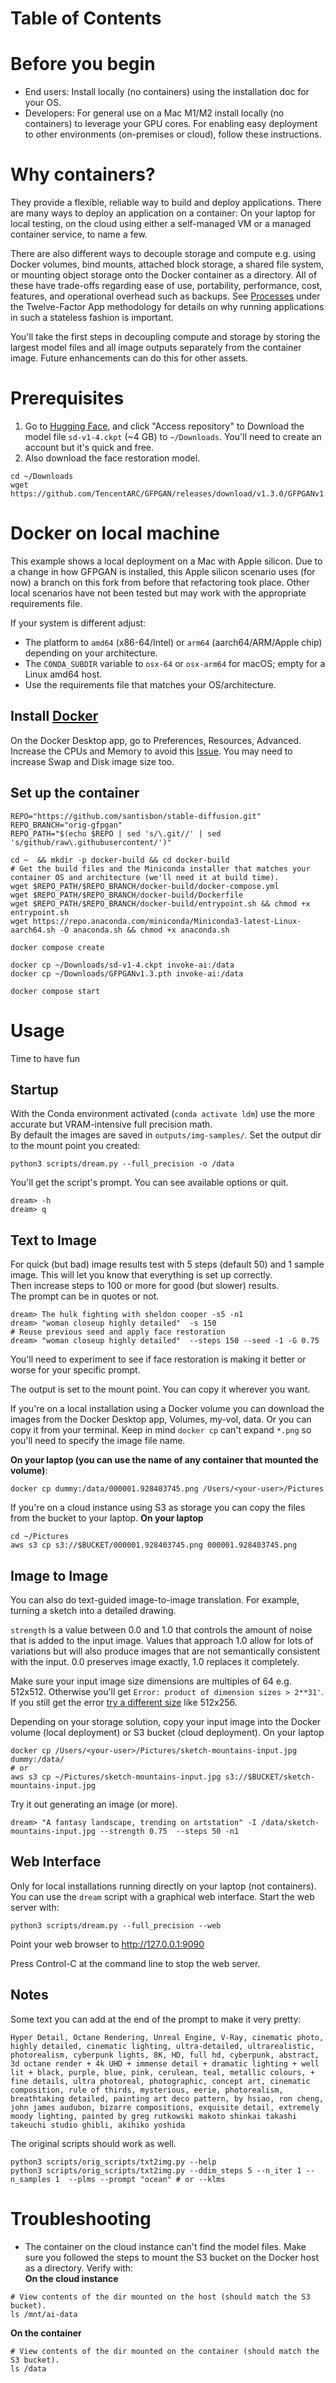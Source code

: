Table of Contents
=================
<!--ts-->
<!--te-->

# Before you begin

- End users: Install locally (no containers) using the installation doc for your OS.
- Developers: For general use on a Mac M1/M2 install locally (no containers) to leverage your GPU cores. For enabling easy deployment to other environments (on-premises or cloud), follow these instructions.  

# Why containers?

They provide a flexible, reliable way to build and deploy applications. There are many ways to deploy an application on a container: On your laptop for local testing, on the cloud using either a self-managed VM or a managed container service, to name a few.  

There are also different ways to decouple storage and compute e.g. using Docker volumes, bind mounts, attached block storage, a shared file system, or mounting object storage onto the Docker container as a directory. All of these have trade-offs regarding ease of use, portability, performance, cost, features, and operational overhead such as backups. See [Processes](https://12factor.net/processes) under the Twelve-Factor App methodology for details on why running applications in such a stateless fashion is important.  

You'll take the first steps in decoupling compute and storage by storing the largest model files and all image outputs separately from the container image. Future enhancements can do this for other assets.  

# Prerequisites

1. Go to [Hugging Face](https://huggingface.co/CompVis/stable-diffusion-v-1-4-original), and click "Access repository" to Download the model file ```sd-v1-4.ckpt``` (~4 GB) to ```~/Downloads```. You'll need to create an account but it's quick and free.  
2. Also download the face restoration model.
```Shell
cd ~/Downloads
wget https://github.com/TencentARC/GFPGAN/releases/download/v1.3.0/GFPGANv1.3.pth
```

# Docker on local machine 
 
This example shows a local deployment on a Mac with Apple silicon. Due to a change in how GFPGAN is installed, this Apple silicon scenario uses (for now) a branch on this fork from before that refactoring took place. Other local scenarios have not been tested but may work with the appropriate requirements file.  

If your system is different adjust:  
- The platform to ```amd64``` (x86-64/Intel) or ```arm64``` (aarch64/ARM/Apple chip) depending on your architecture.
- The ```CONDA_SUBDIR``` variable to ```osx-64``` or ```osx-arm64``` for macOS; empty for a Linux amd64 host.
- Use the requirements file that matches your OS/architecture.

## Install [Docker](https://github.com/santisbon/guides/blob/main/setup/docker.md)  
On the Docker Desktop app, go to Preferences, Resources, Advanced. Increase the CPUs and Memory to avoid this [Issue](https://github.com/invoke-ai/InvokeAI/issues/342). You may need to increase Swap and Disk image size too.  

## Set up the container

```Shell
REPO="https://github.com/santisbon/stable-diffusion.git"
REPO_BRANCH="orig-gfpgan"
REPO_PATH="$(echo $REPO | sed 's/\.git//' | sed 's/github/raw\.githubusercontent/')"

cd ~  && mkdir -p docker-build && cd docker-build
# Get the build files and the Miniconda installer that matches your container OS and architecture (we'll need it at build time).
wget $REPO_PATH/$REPO_BRANCH/docker-build/docker-compose.yml
wget $REPO_PATH/$REPO_BRANCH/docker-build/Dockerfile
wget $REPO_PATH/$REPO_BRANCH/docker-build/entrypoint.sh && chmod +x entrypoint.sh
wget https://repo.anaconda.com/miniconda/Miniconda3-latest-Linux-aarch64.sh -O anaconda.sh && chmod +x anaconda.sh

docker compose create

docker cp ~/Downloads/sd-v1-4.ckpt invoke-ai:/data
docker cp ~/Downloads/GFPGANv1.3.pth invoke-ai:/data

docker compose start
```

# Usage 
Time to have fun

## Startup

With the Conda environment activated (```conda activate ldm```) use the more accurate but VRAM-intensive full precision math.  
By default the images are saved in ```outputs/img-samples/```. Set the output dir to the mount point you created: 
```Shell
python3 scripts/dream.py --full_precision -o /data
```

You'll get the script's prompt. You can see available options or quit.
```Shell
dream> -h
dream> q
```

## Text to Image
For quick (but bad) image results test with 5 steps (default 50) and 1 sample image. This will let you know that everything is set up correctly.  
Then increase steps to 100 or more for good (but slower) results.  
The prompt can be in quotes or not.
```Shell
dream> The hulk fighting with sheldon cooper -s5 -n1 
dream> "woman closeup highly detailed"  -s 150
# Reuse previous seed and apply face restoration
dream> "woman closeup highly detailed"  --steps 150 --seed -1 -G 0.75 
```

You'll need to experiment to see if face restoration is making it better or worse for your specific prompt.

The output is set to the mount point. You can copy it wherever you want.  

If you're on a local installation using a Docker volume you can download the images from the Docker Desktop app, Volumes, my-vol, data. Or you can copy it from your terminal. Keep in mind ```docker cp``` can't expand ```*.png``` so you'll need to specify the image file name.  

**On your laptop (you can use the name of any container that mounted the volume)**:
```Shell
docker cp dummy:/data/000001.928403745.png /Users/<your-user>/Pictures 
```

If you're on a cloud instance using S3 as storage you can copy the files from the bucket to your laptop.
**On your laptop**
```Shell
cd ~/Pictures
aws s3 cp s3://$BUCKET/000001.928403745.png 000001.928403745.png
```

## Image to Image
You can also do text-guided image-to-image translation. For example, turning a sketch into a detailed drawing.  

```strength``` is a value between 0.0 and 1.0 that controls the amount of noise that is added to the input image. Values that approach 1.0 allow for lots of variations but will also produce images that are not semantically consistent with the input. 0.0 preserves image exactly, 1.0 replaces it completely.  

Make sure your input image size dimensions are multiples of 64 e.g. 512x512. Otherwise you'll get ```Error: product of dimension sizes > 2**31'```. If you still get the error [try a different size](https://support.apple.com/guide/preview/resize-rotate-or-flip-an-image-prvw2015/mac#:~:text=image's%20file%20size-,In%20the%20Preview%20app%20on%20your%20Mac%2C%20open%20the%20file,is%20shown%20at%20the%20bottom.) like 512x256.  

Depending on your storage solution, copy your input image into the Docker volume (local deployment) or S3 bucket (cloud deployment).
On your laptop
```Shell
docker cp /Users/<your-user>/Pictures/sketch-mountains-input.jpg dummy:/data/
# or
aws s3 cp ~/Pictures/sketch-mountains-input.jpg s3://$BUCKET/sketch-mountains-input.jpg
```

Try it out generating an image (or more).  
```Shell
dream> "A fantasy landscape, trending on artstation" -I /data/sketch-mountains-input.jpg --strength 0.75  --steps 50 -n1
```

## Web Interface
Only for local installations running directly on your laptop (not containers).  
You can use the ```dream``` script with a graphical web interface. Start the web server with:
```Shell
python3 scripts/dream.py --full_precision --web
```
Point your web browser to http://127.0.0.1:9090  

Press Control-C at the command line to stop the web server.

## Notes

Some text you can add at the end of the prompt to make it very pretty:
```Shell
Hyper Detail, Octane Rendering, Unreal Engine, V-Ray, cinematic photo, highly detailed, cinematic lighting, ultra-detailed, ultrarealistic, photorealism, cyberpunk lights, 8K, HD, full hd, cyberpunk, abstract, 3d octane render + 4k UHD + immense detail + dramatic lighting + well lit + black, purple, blue, pink, cerulean, teal, metallic colours, + fine details, ultra photoreal, photographic, concept art, cinematic composition, rule of thirds, mysterious, eerie, photorealism, breathtaking detailed, painting art deco pattern, by hsiao, ron cheng, john james audubon, bizarre compositions, exquisite detail, extremely moody lighting, painted by greg rutkowski makoto shinkai takashi takeuchi studio ghibli, akihiko yoshida
```

The original scripts should work as well.
```Shell
python3 scripts/orig_scripts/txt2img.py --help
python3 scripts/orig_scripts/txt2img.py --ddim_steps 5 --n_iter 1 --n_samples 1  --plms --prompt "ocean" # or --klms
```

# Troubleshooting

- The container on the cloud instance can't find the model files.
Make sure you followed the steps to mount the S3 bucket on the Docker host as a directory. Verify with:  
**On the cloud instance**
```Shell
# View contents of the dir mounted on the host (should match the S3 bucket).
ls /mnt/ai-data
```
**On the container**
```Shell
# View contents of the dir mounted on the container (should match the S3 bucket).
ls /data
```